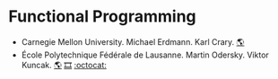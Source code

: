 # Functional Programming
- Carnegie Mellon University. Michael Erdmann. Karl Crary.
[:earth_americas:](http://www.cs.cmu.edu/~15150/index.html)
- École Polytechnique Fédérale de Lausanne. Martin Odersky. Viktor Kuncak.
[:earth_americas:](https://edu.epfl.ch/coursebook/en/functional-programming-CS-210)
[:film_strip:](https://gitlab.epfl.ch/lamp/cs210/-/tree/52787db0e22fa1b9e2526005ee6420360107bcda)
[:octocat:](https://gitlab.epfl.ch/lamp/cs210/-/tree/52787db0e22fa1b9e2526005ee6420360107bcda)